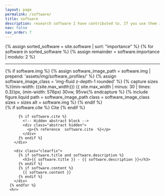 ```yaml
---
layout: page
permalink: /software/
title: software
description: research software I have contributed to. If you use them in oyur work please cite the given references.
nav: false
nav_order: 7
---
```


<div class="post">
  <article>
      {% assign sorted_software = site.software | sort: "importance" %}
      {% for software in sorted_software %}
      {% assign remainder = software.importance | modulo: 2 %}
        <hr>
        <div class="software float-{% if remainder == 1 %}left{% else %}right{% endif %}">
          {% if software.img %}
            {% assign software_image_path = software.img | prepend: 'assets/img/software_profiles/' %}
            {% assign software_image_class = 'img-fluid z-depth-1 rounded' %}
            {% capture sizes %}(min-width: {{site.max_width}}) {{ site.max_width | minus: 30 | times: 0.3}}px, (min-width: 576px) 30vw, 95vw{% endcapture %}
            {% include figure.liquid path = software_image_path class = software_image_class sizes = sizes alt = software.img %}
          {% endif %}
          <div class="links">
            {% if software.cite %}
             <a class="abstract btn btn-sm z-depth-0" role="button">Cite</a>
            {% endif %}
          </div>

          {% if software.cite %}
            <!-- Hidden abstract block -->
            <div class="abstract hidden">
              <p>{% reference  software.cite  %}</p>
            </div>
          {% endif %}
        </div>

        <div class="clearfix">
          {% if software.title and software.description %}
            <h3>{{ software.title }} - {{ software.description }}</h3>
          {% endif %}
          {% if software.content %}
            {{ software.content }}
          {% endif %}
        </div>
      {% endfor %}
      <hr>

  </article>
</div>
